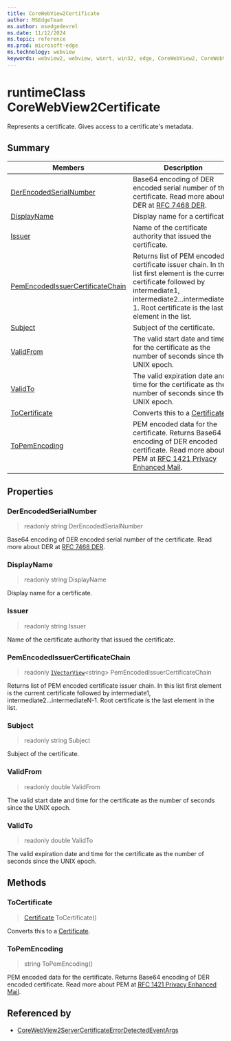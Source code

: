 ```yaml
---
title: CoreWebView2Certificate
author: MSEdgeTeam
ms.author: msedgedevrel
ms.date: 11/12/2024
ms.topic: reference
ms.prod: microsoft-edge
ms.technology: webview
keywords: webview2, webview, winrt, win32, edge, CoreWebView2, CoreWebView2Controller, browser control, edge html, CoreWebView2Certificate
---
```


# runtimeClass CoreWebView2Certificate



Represents a certificate. Gives access to a certificate's metadata.

## Summary

Members|Description
--|--
[DerEncodedSerialNumber](#derencodedserialnumber) | Base64 encoding of DER encoded serial number of the certificate. Read more about DER at [RFC 7468 DER](https://tools.ietf.org/html/rfc7468#appendix-B).
[DisplayName](#displayname) | Display name for a certificate.
[Issuer](#issuer) | Name of the certificate authority that issued the certificate.
[PemEncodedIssuerCertificateChain](#pemencodedissuercertificatechain) | Returns list of PEM encoded certificate issuer chain. In this list first element is the current certificate followed by intermediate1, intermediate2...intermediateN-1. Root certificate is the last element in the list.
[Subject](#subject) | Subject of the certificate.
[ValidFrom](#validfrom) | The valid start date and time for the certificate as the number of seconds since the UNIX epoch.
[ValidTo](#validto) | The valid expiration date and time for the certificate as the number of seconds since the UNIX epoch.
[ToCertificate](#tocertificate) | Converts this to a [Certificate](/uwp/api/Windows.Security.Cryptography.Certificates.Certificate).
[ToPemEncoding](#topemencoding) | PEM encoded data for the certificate. Returns Base64 encoding of DER encoded certificate. Read more about PEM at [RFC 1421 Privacy Enhanced Mail](https://tools.ietf.org/html/rfc1421).

## Properties

### DerEncodedSerialNumber

> readonly  string DerEncodedSerialNumber

Base64 encoding of DER encoded serial number of the certificate. Read more about DER at [RFC 7468 DER](https://tools.ietf.org/html/rfc7468#appendix-B).

### DisplayName

> readonly  string DisplayName

Display name for a certificate.

### Issuer

> readonly  string Issuer

Name of the certificate authority that issued the certificate.

### PemEncodedIssuerCertificateChain

> readonly  [`IVectorView`](/uwp/api/Windows.Foundation.Collections.IVectorView-1)&lt;string&gt; PemEncodedIssuerCertificateChain

Returns list of PEM encoded certificate issuer chain. In this list first element is the current certificate followed by intermediate1, intermediate2...intermediateN-1. Root certificate is the last element in the list.

### Subject

> readonly  string Subject

Subject of the certificate.

### ValidFrom

> readonly  double ValidFrom

The valid start date and time for the certificate as the number of seconds since the UNIX epoch.

### ValidTo

> readonly  double ValidTo

The valid expiration date and time for the certificate as the number of seconds since the UNIX epoch.



## Methods

### ToCertificate

> [Certificate](/uwp/api/Windows.Security.Cryptography.Certificates.Certificate) ToCertificate()

Converts this to a [Certificate](/uwp/api/Windows.Security.Cryptography.Certificates.Certificate).



### ToPemEncoding

> string ToPemEncoding()

PEM encoded data for the certificate. Returns Base64 encoding of DER encoded certificate. Read more about PEM at [RFC 1421 Privacy Enhanced Mail](https://tools.ietf.org/html/rfc1421).






## Referenced by

- [CoreWebView2ServerCertificateErrorDetectedEventArgs](corewebview2servercertificateerrordetectedeventargs.md)
